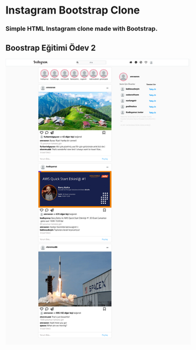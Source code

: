 # Instagram Bootstrap Clone
### Simple HTML Instagram clone made with Bootstrap.
Boostrap Eğitimi Ödev 2
---
![ScreenShot](./assets/Screenshot%202022-09-03%20at%2023-11-13%20Instagram.png "index.html")